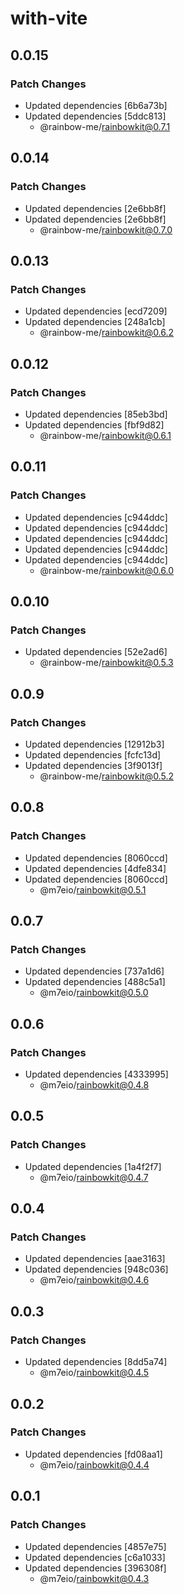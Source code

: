 # with-vite

## 0.0.15

### Patch Changes

- Updated dependencies [6b6a73b]
- Updated dependencies [5ddc813]
  - @rainbow-me/rainbowkit@0.7.1

## 0.0.14

### Patch Changes

- Updated dependencies [2e6bb8f]
- Updated dependencies [2e6bb8f]
  - @rainbow-me/rainbowkit@0.7.0

## 0.0.13

### Patch Changes

- Updated dependencies [ecd7209]
- Updated dependencies [248a1cb]
  - @rainbow-me/rainbowkit@0.6.2

## 0.0.12

### Patch Changes

- Updated dependencies [85eb3bd]
- Updated dependencies [fbf9d82]
  - @rainbow-me/rainbowkit@0.6.1

## 0.0.11

### Patch Changes

- Updated dependencies [c944ddc]
- Updated dependencies [c944ddc]
- Updated dependencies [c944ddc]
- Updated dependencies [c944ddc]
- Updated dependencies [c944ddc]
  - @rainbow-me/rainbowkit@0.6.0

## 0.0.10

### Patch Changes

- Updated dependencies [52e2ad6]
  - @rainbow-me/rainbowkit@0.5.3

## 0.0.9

### Patch Changes

- Updated dependencies [12912b3]
- Updated dependencies [fcfc13d]
- Updated dependencies [3f9013f]
  - @rainbow-me/rainbowkit@0.5.2

## 0.0.8

### Patch Changes

- Updated dependencies [8060ccd]
- Updated dependencies [4dfe834]
- Updated dependencies [8060ccd]
  - @m7eio/rainbowkit@0.5.1

## 0.0.7

### Patch Changes

- Updated dependencies [737a1d6]
- Updated dependencies [488c5a1]
  - @m7eio/rainbowkit@0.5.0

## 0.0.6

### Patch Changes

- Updated dependencies [4333995]
  - @m7eio/rainbowkit@0.4.8

## 0.0.5

### Patch Changes

- Updated dependencies [1a4f2f7]
  - @m7eio/rainbowkit@0.4.7

## 0.0.4

### Patch Changes

- Updated dependencies [aae3163]
- Updated dependencies [948c036]
  - @m7eio/rainbowkit@0.4.6

## 0.0.3

### Patch Changes

- Updated dependencies [8dd5a74]
  - @m7eio/rainbowkit@0.4.5

## 0.0.2

### Patch Changes

- Updated dependencies [fd08aa1]
  - @m7eio/rainbowkit@0.4.4

## 0.0.1

### Patch Changes

- Updated dependencies [4857e75]
- Updated dependencies [c6a1033]
- Updated dependencies [396308f]
  - @m7eio/rainbowkit@0.4.3
